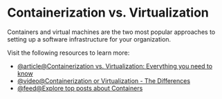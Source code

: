 # Containerization vs. Virtualization

Containers and virtual machines are the two most popular approaches to setting up a software infrastructure for your organization.

Visit the following resources to learn more:

- [@article@Containerization vs. Virtualization: Everything you need to know](https://middleware.io/blog/containerization-vs-virtualization/)
- [@video@Containerization or Virtualization - The Differences ](https://www.youtube.com/watch?v=1WnDHitznGY)
- [@feed@Explore top posts about Containers](https://app.daily.dev/tags/containers?ref=roadmapsh)
